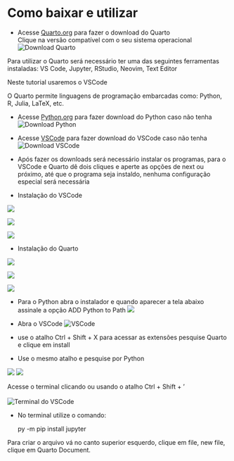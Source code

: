 # Como baixar e utilizar


- Acesse [Quarto.org](https://quarto.org/docs/get-started/) para fazer o
  download do Quarto <br> Clique na versão compatível com o seu sistema
  operacional <br> ![Download Quarto](imagens/Download_Quarto.png)

Para utilizar o Quarto será necessário ter uma das seguintes ferramentas
instaladas: VS Code, Jupyter, RStudio, Neovim, Text Editor <br>

Neste tutorial usaremos o VSCode <br>

O Quarto permite linguagens de programação embarcadas como: Python, R,
Julia, LaTeX, etc. <br>

- Acesse [Python.org](https://www.python.org/downloads/) para fazer
  download do Python caso não tenha <br> ![Download
  Python](imagens/download_python.png)

- Acesse [VSCode](https://code.visualstudio.com/download) para fazer
  download do VSCode caso não tenha <br> ![Download
  VSCode](imagens/download_vscode.png)

- Após fazer os downloads será necessário instalar os programas, para o
  VSCode e Quarto dê dois cliques e aperte as opções de next ou próximo,
  até que o programa seja instaldo, nenhuma configuração especial será
  necessária

- Instalação do VSCode

![](imagens/i_vs_1.png)

![](imagens/i_vs_2.png)

![](imagens/i_vs_3.png)

- Instalação do Quarto

![](imagens/i_qrt_1.png)

![](imagens/i_qrt_2.png)

![](imagens/i_qrt_3.png)

- Para o Python abra o instalador e quando aparecer a tela abaixo
  assinale a opção ADD Python to Path ![](imagens/python_path.png)

- Abra o VSCode ![VSCode](imagens/VSCODE_cara.png)

- use o atalho Ctrl + Shift + X para acessar as extensões pesquise
  Quarto e clique em install <br>

- Use o mesmo atalho e pesquise por Python

![](imagens/python_vscode.png) ![](imagens/quarto_vscode.png)

Acesse o terminal clicando ou usando o atalho Ctrl + Shift + ’ <br> <br>
![Terminal do
VSCode](imagens/Captura%20de%20tela%202024-03-21%20105802.png) <br>

- No terminal utilize o comando: <br>

  py -m pip install jupyter

Para criar o arquivo vá no canto superior esquerdo, clique em file, new
file, clique em Quarto Document.

